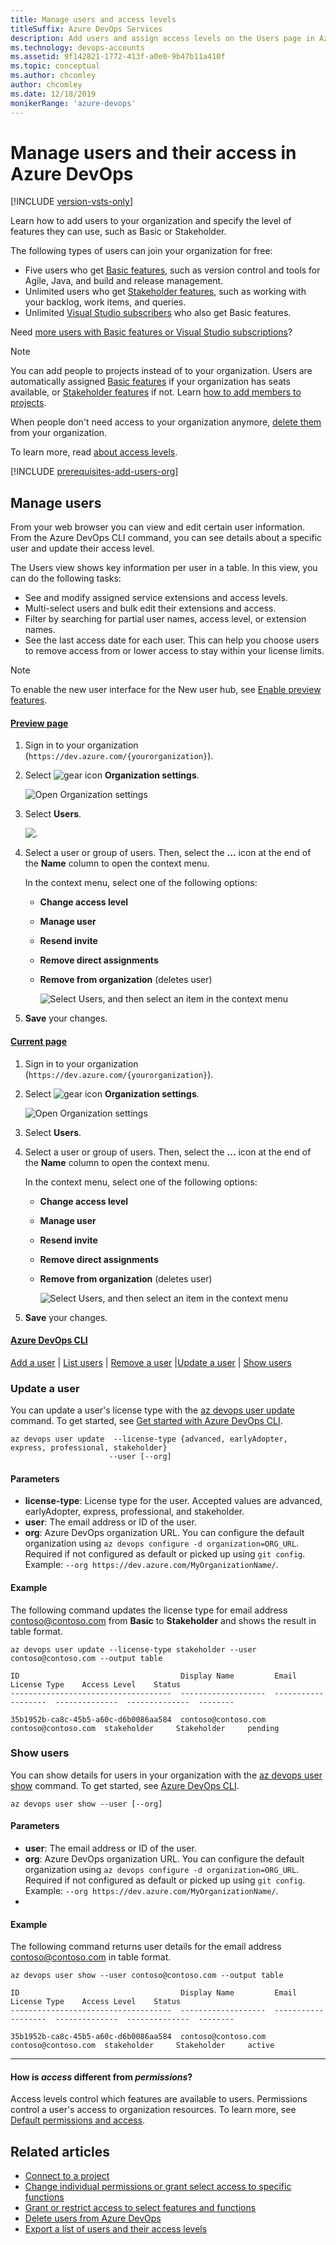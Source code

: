 ```yaml
---
title: Manage users and access levels
titleSuffix: Azure DevOps Services
description: Add users and assign access levels on the Users page in Azure DevOps
ms.technology: devops-accounts
ms.assetid: 9f142821-1772-413f-a0e0-9b47b11a410f
ms.topic: conceptual
ms.author: chcomley
author: chcomley
ms.date: 12/18/2019
monikerRange: 'azure-devops'
---
```

# Manage users and their access in Azure DevOps

[!INCLUDE [version-vsts-only](../../includes/version-vsts-only.md)]

Learn how to add users to your organization and specify the level of features they can use, such as Basic or Stakeholder.

The following types of users can join your organization for free:

* Five users who get [Basic features](https://azure.microsoft.com/services/devops/compare-features/), such as version control and tools for Agile, Java, and build and release management.
* Unlimited users who get [Stakeholder features](https://visualstudio.microsoft.com/team-services/compare-features/), such as working with your backlog, work items, and queries.
* Unlimited [Visual Studio subscribers](https://visualstudio.microsoft.com/team-services/compare-features/) who also get Basic features.

Need [more users with Basic features or Visual Studio subscriptions](../billing/buy-basic-access-add-users.md)?

> [!NOTE]
> You can add people to projects instead of to your organization. Users are automatically assigned [Basic features](https://azure.microsoft.com/pricing/details/devops/azure-devops-services/) if your organization has seats available, or [Stakeholder features](https://azure.microsoft.com/pricing/details/devops/azure-devops-services/) if not. Learn [how to add members to projects](add-team-members.md).
>
> When people don't need access to your organization anymore, [delete them](delete-organization-users.md) from your organization.

To learn more, read [about access levels](../security/access-levels.md).

[!INCLUDE [prerequisites-add-users-org](../../includes/prerequisites-add-users-org.md)]

## Manage users
From your web browser you can view and edit certain user information. From the Azure DevOps CLI command, you can see details about a specific user and update their access level.

The Users view shows key information per user in a table. In this view, you can do the following tasks:

* See and modify assigned service extensions and access levels.
* Multi-select users and bulk edit their extensions and access.
* Filter by searching for partial user names, access level, or extension names.
* See the last access date for each user. This can help you choose users to remove access from or lower access to stay within your license limits.

> [!NOTE]   
> To enable the new user interface for the New user hub, see [Enable preview features](../../project/navigation/preview-features.md).

#### [Preview page](#tab/preview-page) 

1. Sign in to your organization (```https://dev.azure.com/{yourorganization}```).

2. Select ![gear icon](../../media/icons/gear-icon.png) **Organization settings**.

   ![Open Organization settings](../../media/settings/open-admin-settings-vert.png)

3. Select **Users**.

   ![.](../../media/open-organization-settings-users-preview.png)

4. Select a user or group of users. Then, select the **...** icon at the end of the **Name** column to open the context menu.

    In the context menu, select one of the following options:

   * **Change access level**
   * **Manage user**
   * **Resend invite**
   * **Remove direct assignments**
   * **Remove from organization** (deletes user)

     ![Select Users, and then select an item in the context menu](media/manage-users/manage-users-show-context-menu-preview.png)

5. **Save** your changes.

#### [Current page](#tab/current-page)

1. Sign in to your organization (```https://dev.azure.com/{yourorganization}```).

2. Select ![gear icon](../../media/icons/gear-icon.png) **Organization settings**.

   ![Open Organization settings](../../media/settings/open-admin-settings-vert.png)

3. Select **Users**.

4. Select a user or group of users. Then, select the **...** icon at the end of the **Name** column to open the context menu.

    In the context menu, select one of the following options:

   * **Change access level**
   * **Manage user**
   * **Resend invite**
   * **Remove direct assignments**
   * **Remove from organization** (deletes user)

     ![Select Users, and then select an item in the context menu](media/manage-users/manage-users-show-context-menu-vert.png)

5. **Save** your changes.

#### [Azure DevOps CLI](#tab/azure-devops-cli)

[Add a user](add-organization-users.md#add-user) | [List users](../security/export-users-audit-log.md#list-users) | [Remove a user](delete-organization-users.md#remove-user) |[Update a user](#update-user) | [Show users](#show-users)

<a id="update-user" /> 

### Update a user

You can update a user's license type with the [az devops user update](/cli/azure/ext/azure-devops/devops/user#ext-azure-devops-az-devops-user-update) command. To get started, see [Get started with Azure DevOps CLI](../../cli/index.md). 

```CLI
az devops user update  --license-type {advanced, earlyAdopter, express, professional, stakeholder}
                      --user [--org]
```

#### Parameters

- **license-type**: License type for the user. Accepted values are advanced, earlyAdopter, express, professional, and stakeholder.
- **user**: The email address or ID of the user.  
- **org**: Azure DevOps organization URL. You can configure the default organization using `az devops configure -d organization=ORG_URL`. Required if not configured as default or picked up using `git config`. Example: `--org https://dev.azure.com/MyOrganizationName/`.


#### Example

The following command updates the license type for email address contoso@contoso.com from **Basic** to **Stakeholder** and shows the result in table format.

```CLI
az devops user update --license-type stakeholder --user contoso@contoso.com --output table

ID                                    Display Name         Email                License Type    Access Level    Status
------------------------------------  -------------------  -------------------  --------------  --------------  --------

35b1952b-ca8c-45b5-a60c-d6b0086aa584  contoso@contoso.com  contoso@contoso.com  stakeholder     Stakeholder     pending
```

<a id="show-users" /> 

### Show users

You can show details for users in your organization with the [az devops user show](/cli/azure/ext/azure-devops/devops/user#ext-azure-devops-az-devops-user-show) command. To get started, see [Azure DevOps CLI](../../cli/index.md).

```CLI
az devops user show --user [--org]
```

#### Parameters

- **user**: The email address or ID of the user.
- **org**: Azure DevOps organization URL. You can configure the default organization using `az devops configure -d organization=ORG_URL`. Required if not configured as default or picked up using `git config`. Example: `--org https://dev.azure.com/MyOrganizationName/`.
- 
#### Example

The following command returns user details for the email address contoso@contoso.com in table format.

```CLI
az devops user show --user contoso@contoso.com --output table

ID                                    Display Name         Email                License Type    Access Level    Status
------------------------------------  -------------------  -------------------  --------------  --------------  --------

35b1952b-ca8c-45b5-a60c-d6b0086aa584  contoso@contoso.com  contoso@contoso.com  stakeholder     Stakeholder     active
```

* * *

#### How is *access* different from *permissions*?

Access levels control which features are available to users. Permissions control a user's access to organization resources. To learn more, see [Default permissions and access](../../organizations/security/permissions-access.md).

## Related articles

* [Connect to a project](../../organizations/projects/connect-to-projects.md)
* [Change individual permissions or grant select access to specific functions](../../organizations/security/change-individual-permissions.md)
* [Grant or restrict access to select features and functions](../../organizations/security/restrict-access.md)
* [Delete users from Azure DevOps](delete-organization-users.md)
* [Export a list of users and their access levels](../security/export-users-audit-log.md)

